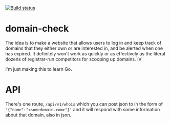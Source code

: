 [![Build status](https://badge.buildkite.com/d57a3a0fbe1914cd2833a0716d9af54d08daac8eb6e058f3f9.svg)](https://buildkite.com/jaron/domaincheck)

# domain-check

The idea is to make a website that allows users to log in and keep track of domains that they either own or are interested in, and be alerted when one has expired. It definitely won't work as quickly or as effectively as the literal dozens of registrar-run competitors for scooping up domains. :V

I'm just making this to learn Go.

# API

There's one route, `/api/v1/whois` which you can post json to in the form of `'{"name":"<somedomain.com>"}'` and it will respond with some information about that domain, also in json.